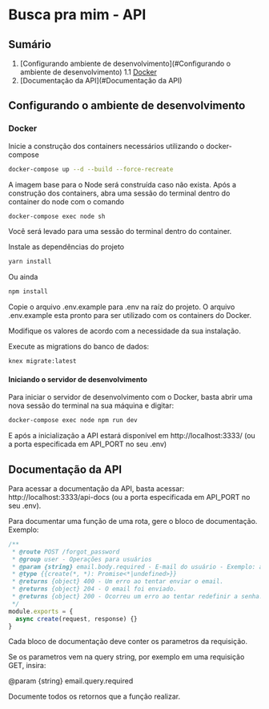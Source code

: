 # Busca pra mim - API

## Sumário

1. [Configurando ambiente de desenvolvimento](#Configurando o ambiente de desenvolvimento)
1.1 [Docker](#Docker)
2. [Documentação da API](#Documentação da API)


## Configurando o ambiente de desenvolvimento


### Docker

Inicie a construção dos containers necessários utilizando o docker-compose

```bash
docker-compose up --d --build --force-recreate
``` 

A imagem base para o Node será construída caso não exista.
Após a construção dos containers, abra uma sessão do terminal dentro do container do node com o comando

```bash
docker-compose exec node sh
```

Você será levado para uma sessão do terminal dentro do container.

Instale as dependências do projeto

```bash
yarn install
```

Ou ainda

```bash
npm install
```

Copie o arquivo .env.example para .env na raíz do projeto. O arquivo .env.example esta pronto para ser utilizado 
com os containers do Docker.

Modifique os valores de acordo com a necessidade da sua instalação.

Execute as migrations do banco de dados:

```bash
knex migrate:latest
```

#### Iniciando o servidor de desenvolvimento

Para iniciar o servidor de desenvolvimento com o Docker, basta abrir uma nova sessão do terminal na sua máquina e digitar:

```bash
docker-compose exec node npm run dev
```

E após a inicialização a API estará disponível em http://localhost:3333/ (ou a porta especificada em API_PORT no seu .env)

## Documentação da API

Para acessar a documentação da API, basta acessar: http://localhost:3333/api-docs (ou a porta especificada em API_PORT no seu .env).

Para documentar uma função de uma rota, gere o bloco de documentação. Exemplo:

```javascript
/**
 * @route POST /forgot_password
 * @group user - Operações para usuários
 * @param {string} email.body.required - E-mail do usuário - Exemplo: a@a.com.br
 * @type {{create(*, *): Promise<*|undefined>}}
 * @returns {object} 400 - Um erro ao tentar enviar o email.
 * @returns {object} 204 - O email foi enviado.
 * @returns {object} 200 - Ocorreu um erro ao tentar redefinir a senha.
 */
module.exports = {
  async create(request, response) {}
}
```

Cada bloco de documentação deve conter os parametros da requisição. 

Se os parametros vem na query string, por exemplo em uma requisição GET, insira:

@param {string} email.query.required

Documente todos os retornos que a função realizar.
